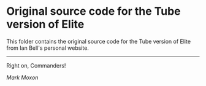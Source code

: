 # Original source code for the Tube version of Elite

This folder contains the original source code for the Tube version of Elite from Ian Bell's personal website.

---

Right on, Commanders!

_Mark Moxon_